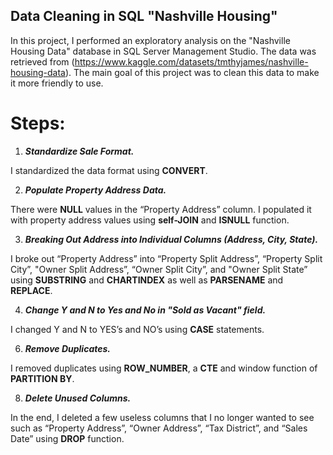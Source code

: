 ## **Data Cleaning in SQL "Nashville Housing"**

In this project, I performed an exploratory analysis on the "Nashville Housing Data" database in SQL Server Management Studio. The data was retrieved from (https://www.kaggle.com/datasets/tmthyjames/nashville-housing-data). The main goal of this project was to clean this data to make it more friendly to use.  

# **Steps:**

1) **_Standardize Sale Format._**

I standardized the data format using **CONVERT**.

2) **_Populate Property Address Data._**

There were **NULL** values in the “Property Address” column. I populated it with property address values using **self-JOIN** and **ISNULL** function. 

3) **_Breaking Out Address into Individual Columns (Address, City, State)._**

I broke out “Property Address” into “Property Split Address”, “Property Split City”, "Owner Split Address”, “Owner Split City”, and "Owner Split State” using **SUBSTRING** and **CHARTINDEX** as well as **PARSENAME** and **REPLACE**.

4) **_Change Y and N to Yes and No in "Sold as Vacant" field._**

I changed Y and N to YES’s and NO’s using **CASE** statements.

6) **_Remove Duplicates._**

I removed duplicates using **ROW_NUMBER**, a **CTE** and window function of **PARTITION BY**.

8) **_Delete Unused Columns._**

In the end, I deleted a few useless columns that I no longer wanted to see such as “Property Address”, “Owner Address”, “Tax District”, and “Sales Date” using **DROP** function.

